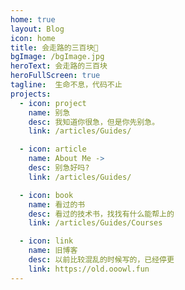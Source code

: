 ```yaml
---
home: true
layout: Blog
icon: home
title: 会走路的三百块👾
bgImage: /bgImage.jpg
heroText: 会走路的三百块
heroFullScreen: true
tagline:  生命不息，代码不止
projects:
  - icon: project
    name: 别急
    desc: 我知道你很急，但是你先别急。
    link: /articles/Guides/

  - icon: article
    name: About Me ->
    desc: 别急好吗?
    link: /articles/Guides/

  - icon: book
    name: 看过的书
    desc: 看过的技术书，找找有什么能帮上的
    link: /articles/Guides/Courses

  - icon: link
    name: 旧博客
    desc: 以前比较混乱的时候写的，已经停更
    link: https://old.ooowl.fun
---
```


<!--  - icon: friend
    name: 伙伴名称
    desc: 伙伴详细介绍
    link: /apple.

  - icon: /logo.svg
    name: 自定义项目
    desc: 自定义详细介绍
    link: https://你的自定义链接
-->

